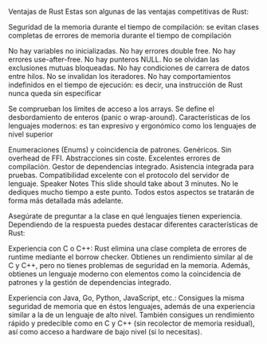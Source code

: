 Ventajas de Rust
Estas son algunas de las ventajas competitivas de Rust:

Seguridad de la memoria durante el tiempo de compilación: se evitan clases completas de errores de memoria durante el tiempo de compilación

No hay variables no inicializadas.
No hay errores double free.
No hay errores use-after-free.
No hay punteros NULL.
No se olvidan las exclusiones mutuas bloqueadas.
No hay condiciones de carrera de datos entre hilos.
No se invalidan los iteradores.
No hay comportamientos indefinidos en el tiempo de ejecución: es decir, una instrucción de Rust nunca queda sin especificar

Se comprueban los límites de acceso a los arrays.
Se define el desbordamiento de enteros (panic o wrap-around).
Características de los lenguajes modernos: es tan expresivo y ergonómico como los lenguajes de nivel superior

Enumeraciones (Enums) y coincidencia de patrones.
Genéricos.
Sin overhead de FFI.
Abstracciones sin coste.
Excelentes errores de compilación.
Gestor de dependencias integrado.
Asistencia integrada para pruebas.
Compatibilidad excelente con el protocolo del servidor de lenguaje.
Speaker Notes
This slide should take about 3 minutes.
No le dediques mucho tiempo a este punto. Todos estos aspectos se tratarán de forma más detallada más adelante.

Asegúrate de preguntar a la clase en qué lenguajes tienen experiencia. Dependiendo de la respuesta puedes destacar diferentes características de Rust:

Experiencia con C o C++: Rust elimina una clase completa de errores de runtime mediante el borrow checker. Obtienes un rendimiento similar al de C y C++, pero no tienes problemas de seguridad en la memoria. Además, obtienes un lenguaje moderno con elementos como la coincidencia de patrones y la gestión de dependencias integrado.

Experiencia con Java, Go, Python, JavaScript, etc.: Consigues la misma seguridad de memoria que en éstos lenguajes, además de una experiencia similar
a la de un lenguaje de alto nivel. También consigues un rendimiento rápido y predecible como en C y C++ (sin recolector de memoria residual), así como
acceso a hardware de bajo nivel (si lo necesitas).